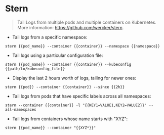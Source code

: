 # Stern

> Tail Logs from multiple pods and multiple containers on Kubernetes.
> More information: <https://github.com/wercker/stern>.

- Tail logs from a specific namespace:

`stern {{pod_name}} --container {{container}} --namespace {{namespace}}`

- Tail logs using a particular configuration file:

`stern {{pod_name}} --container {{container}} --kubeconfig {{path/to/kubeconfig_file}}`

- Display the last 2 hours worth of logs, tailing for newer ones:

`stern {{pod}} --container {{container}} --since {{2h}}`

- Tail logs from pods that have specific labels across all namespaces:

`stern --container {{container}} -l "{{KEY1=VALUE1,KEY2=VALUE2}}" --all-namespaces`

- Tail logs from containers whose name starts with "XYZ":

`stern {{pod_name}} --container "{{XYZ*}}"`
